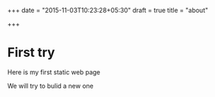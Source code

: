 +++
date = "2015-11-03T10:23:28+05:30"
draft = true
title = "about"

+++


# First try 

Here is my first static web page


We will try to bulid a new one

